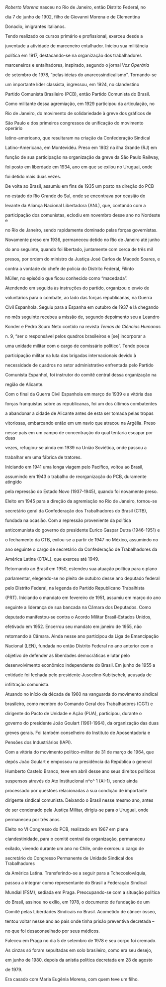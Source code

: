 

*Roberto Morena* nasceu no Rio de Janeiro, então Distrito Federal, no

dia 7 de junho de 1902, filho de Giovanni Morena e de Clementina

Donadio, imigrantes italianos.



Tendo realizado os cursos primário e profissional, exerceu desde a

juventude a atividade de marceneiro entalhador. Iniciou sua militância

política em 1917, destacando-se na organização dos trabalhadores

marceneiros e entalhadores, inspirado, segundo o jornal *Voz Operária*

de setembro de 1978, “pelas ideias do anarcossindicalismo”. Tornando-se

um importante líder classista, ingressou, em 1924, no clandestino

Partido Comunista Brasileiro (PCB), então Partido Comunista do Brasil.



Como militante dessa agremiação, em 1929 participou da articulação, no

Rio de Janeiro, do movimento de solidariedade à greve dos gráficos de

São Paulo e dos primeiros congressos de unificação do movimento operário

latino-americano, que resultaram na criação da Confederação Sindical

Latino-Americana, em Montevidéu. Preso em 1932 na ilha Grande (RJ) em

função de sua participação na organização da greve da São Paulo Railway,

foi posto em liberdade em 1934, ano em que se exilou no Uruguai, onde

foi detido mais duas vezes.



De volta ao Brasil, assumiu em fins de 1935 um posto na direção do PCB

no estado do Rio Grande do Sul, onde se encontrava por ocasião do

levante da Aliança Nacional Libertadora (ANL), que, contando com a

participação dos comunistas, eclodiu em novembro desse ano no Nordeste e

no Rio de Janeiro, sendo rapidamente dominado pelas forças governistas.

Novamente preso em 1936, permaneceu detido no Rio de Janeiro até junho

do ano seguinte, quando foi libertado, juntamente com cerca de três mil

presos, por ordem do ministro da Justiça José Carlos de Macedo Soares, e

contra a vontade do chefe de polícia do Distrito Federal, Filinto

Müller, no episódio que ficou conhecido como “macedada”.



Atendendo em seguida às instruções do partido, organizou o envio de

voluntários para o combate, ao lado das forças republicanas, na Guerra

Civil Espanhola. Seguiu para a Espanha em outubro de 1937 e lá chegando

no mês seguinte recebeu a missão de, segundo depoimento seu a Leandro

Konder e Pedro Scuro Neto contido na revista *Temas de Ciências Humanas*

n. 9, “ser o responsável pelos quadros brasileiros e [se] incorporar a

uma unidade militar com o cargo de comissário político”. Tendo pouca

participação militar na luta das brigadas internacionais devido à

necessidade de quadros no setor administrativo enfrentada pelo Partido

Comunista Espanhol, foi instrutor do comitê central dessa organização na

região de Alicante.



Com o final da Guerra Civil Espanhola em março de 1939 e a vitória das

forças franquistas sobre as republicanas, foi um dos últimos combatentes

a abandonar a cidade de Alicante antes de esta ser tomada pelas tropas

vitoriosas, embarcando então em um navio que atracou na Argélia. Preso

nesse país em um campo de concentração do qual tentaria escapar por duas

vezes, refugiou-se ainda em 1939 na União Soviética, onde passou a

trabalhar em uma fábrica de tratores.



Iniciando em 1941 uma longa viagem pelo Pacífico, voltou ao Brasil,

assumindo em 1943 o trabalho de reorganização do PCB, duramente atingido

pela repressão do Estado Novo (1937-1945), quando foi novamente preso.

Eleito em 1945 para a direção da agremiação no Rio de Janeiro, tornou-se

secretário geral da Confederação dos Trabalhadores do Brasil (CTB),

fundada na ocasião. Com a repressão proveniente da política

anticomunista do governo do presidente Eurico Gaspar Dutra (1946-1951) e

o fechamento da CTB, exilou-se a partir de 1947 no México, assumindo no

ano seguinte o cargo de secretário da Confederação de Trabalhadores da

América Latina (CTAL), que exerceu até 1949.



Retornando ao Brasil em 1950, estendeu sua atuação política para o plano

parlamentar, elegendo-se no pleito de outubro desse ano deputado federal

pelo Distrito Federal, na legenda do Partido Republicano Trabalhista

(PRT). Iniciando o mandato em fevereiro de 1951, assumiu em março do ano

seguinte a liderança de sua bancada na Câmara dos Deputados. Como

deputado manifestou-se contra o Acordo Militar Brasil-Estados Unidos,

efetivado em 1952. Encerrou seu mandato em janeiro de 1955, não

retornando à Câmara. Ainda nesse ano participou da Liga de Emancipação

Nacional (LEN), fundada no então Distrito Federal no ano anterior com o

objetivo de defender as liberdades democráticas e lutar pelo

desenvolvimento econômico independente do Brasil. Em junho de 1955 a

entidade foi fechada pelo presidente Juscelino Kubitschek, acusada de

infiltração comunista.



Atuando no início da década de 1960 na vanguarda do movimento sindical

brasileiro, como membro do Comando Geral dos Trabalhadores (CGT) e

dirigente do Pacto de Unidade e Ação (PUA), participou, durante o

governo do presidente João Goulart (1961-1964), da organização das duas

greves gerais. Foi também conselheiro do Instituto de Aposentadoria e

Pensões dos Industriários (IAPI).



Com a vitória do movimento político-militar de 31 de março de 1964, que

depôs João Goulart e empossou na presidência da República o general

Humberto Castelo Branco, teve em abril desse ano seus direitos políticos

suspensos através do Ato Institucional n^o^ 1 (AI-1), sendo ainda

processado por questões relacionadas à sua condição de importante

dirigente sindical comunista. Deixando o Brasil nesse mesmo ano, antes

de ser condenado pela Justiça Militar, dirigiu-se para o Uruguai, onde

permaneceu por três anos.



Eleito no VI Congresso do PCB, realizado em 1967 em plena

clandestinidade, para o comitê central da organização, permaneceu

exilado, vivendo durante um ano no Chile, onde exerceu o cargo de

secretário do Congresso Permanente de Unidade Sindical dos Trabalhadores

da América Latina. Transferindo-se a seguir para a Tchecoslováquia,

passou a integrar como representante do Brasil a Federação Sindical

Mundial (FSM), sediada em Praga. Preocupando-se com a situação política

do Brasil, assinou no exílio, em 1978, o documento de fundação de um

Comitê pelas Liberdades Sindicais no Brasil. Acometido de câncer ósseo,

tentou voltar nesse ano ao país onde tinha prisão preventiva decretada –

no que foi desaconselhado por seus médicos.



Faleceu em Praga no dia 5 de setembro de 1978 e seu corpo foi cremado.

As cinzas só foram sepultadas em solo brasileiro, como era seu desejo,

em junho de 1980, depois da anistia política decretada em 28 de agosto

de 1979.



Era casado com Maria Eugênia Morena, com quem teve um filho.



